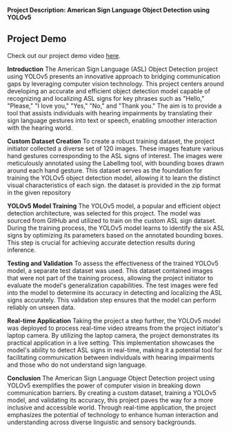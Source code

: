 **Project Description: American Sign Language Object Detection using YOLOv5**

## Project Demo

Check out our project demo video [here]([https://your-video-link](https://drive.google.com/file/d/19kChHkG-DWs2chjnpwEW33ef0zuNANkP/view?usp=sharing)).

**Introduction**
The American Sign Language (ASL) Object Detection project using YOLOv5 presents an innovative approach to bridging communication gaps by leveraging computer vision technology. This project centers around developing an accurate and efficient object detection model capable of recognizing and localizing ASL signs for key phrases such as "Hello," "Please," "I love you," "Yes," "No," and "Thank you." The aim is to provide a tool that assists individuals with hearing impairments by translating their sign language gestures into text or speech, enabling smoother interaction with the hearing world.

**Custom Dataset Creation**
To create a robust training dataset, the project initiator collected a diverse set of 120 images. These images feature various hand gestures corresponding to the ASL signs of interest. The images were meticulously annotated using the LabelImg tool, with bounding boxes drawn around each hand gesture. This dataset serves as the foundation for training the YOLOv5 object detection model, allowing it to learn the distinct visual characteristics of each sign. the dataset is provided in the zip format in the given repository

**YOLOv5 Model Training**
The YOLOv5 model, a popular and efficient object detection architecture, was selected for this project. The model was sourced from GitHub and utilized to train on the custom ASL sign dataset. During the training process, the YOLOv5 model learns to identify the six ASL signs by optimizing its parameters based on the annotated bounding boxes. This step is crucial for achieving accurate detection results during inference.

**Testing and Validation**
To assess the effectiveness of the trained YOLOv5 model, a separate test dataset was used. This dataset contained images that were not part of the training process, allowing the project initiator to evaluate the model's generalization capabilities. The test images were fed into the model to determine its accuracy in detecting and localizing the ASL signs accurately. This validation step ensures that the model can perform reliably on unseen data.

**Real-time Application**
Taking the project a step further, the YOLOv5 model was deployed to process real-time video streams from the project initiator's laptop camera. By utilizing the laptop camera, the project demonstrates its practical application in a live setting. This implementation showcases the model's ability to detect ASL signs in real-time, making it a potential tool for facilitating communication between individuals with hearing impairments and those who do not understand sign language.

**Conclusion**
The American Sign Language Object Detection project using YOLOv5 exemplifies the power of computer vision in breaking down communication barriers. By creating a custom dataset, training a YOLOv5 model, and validating its accuracy, this project paves the way for a more inclusive and accessible world. Through real-time application, the project emphasizes the potential of technology to enhance human interaction and understanding across diverse linguistic and sensory backgrounds.
